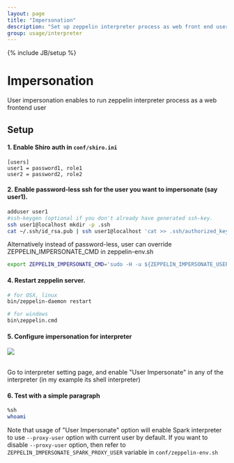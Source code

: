 ```yaml
---
layout: page
title: "Impersonation"
description: "Set up zeppelin interpreter process as web front end user."
group: usage/interpreter 
---
```

<!--
Licensed under the Apache License, Version 2.0 (the "License");
you may not use this file except in compliance with the License.
You may obtain a copy of the License at

http://www.apache.org/licenses/LICENSE-2.0

Unless required by applicable law or agreed to in writing, software
distributed under the License is distributed on an "AS IS" BASIS,
WITHOUT WARRANTIES OR CONDITIONS OF ANY KIND, either express or implied.
See the License for the specific language governing permissions and
limitations under the License.
-->
{% include JB/setup %}

# Impersonation

User impersonation enables to run zeppelin interpreter process as a web frontend user

## Setup

#### 1. Enable Shiro auth in `conf/shiro.ini`

```
[users]
user1 = password1, role1
user2 = password2, role2
```

#### 2. Enable password-less ssh for the user you want to impersonate (say user1).

```bash
adduser user1
#ssh-keygen (optional if you don't already have generated ssh-key.
ssh user1@localhost mkdir -p .ssh
cat ~/.ssh/id_rsa.pub | ssh user1@localhost 'cat >> .ssh/authorized_keys'
```

Alternatively instead of password-less, user can override ZEPPELIN_IMPERSONATE_CMD in zeppelin-env.sh

```bash
export ZEPPELIN_IMPERSONATE_CMD='sudo -H -u ${ZEPPELIN_IMPERSONATE_USER} bash -c '
```


#### 4. Restart zeppelin server.

```bash
# for OSX, linux
bin/zeppelin-daemon restart

# for windows
bin\zeppelin.cmd
```

#### 5. Configure impersonation for interpreter 

<div class="row">
  <div class="col-md-12" >
      <a data-lightbox="compiler" href="{{BASE_PATH}}/assets/themes/submarine/img/screenshots/user-impersonation.gif">
        <img class="img-responsive" src="{{BASE_PATH}}/assets/themes/submarine/img/screenshots/user-impersonation.gif" />
      </a>

  </div>
</div>

<br/>

Go to interpreter setting page, and enable "User Impersonate" in any of the interpreter (in my example its shell interpreter)

#### 6. Test with a simple paragraph

```bash
%sh
whoami
```

Note that usage of "User Impersonate" option will enable Spark interpreter to use `--proxy-user` option with current user by default. If you want to disable `--proxy-user` option, then refer to `ZEPPELIN_IMPERSONATE_SPARK_PROXY_USER` variable in `conf/zeppelin-env.sh`
